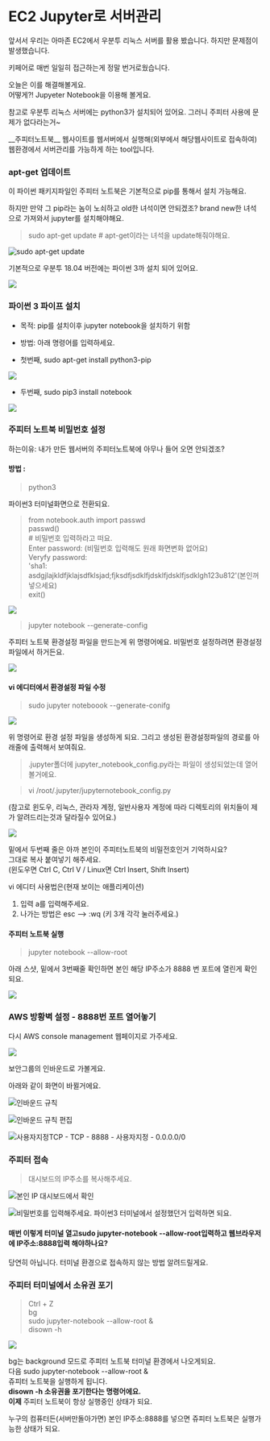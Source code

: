 # EC2 Jupyter로  서버관리

앞서서 우리는 아마존 EC2에서 우분투 리눅스 서버를 활용 봤습니다. 하지만 문제점이 발생했습니다.   
  
키페어로 매번 일일히 접근하는게 정말 번거로웠습니다.   
  
오늘은 이를 해결해볼게요.   
어떻게?! Jupyeter Notebook을 이용해 볼게요. 

참고로 우분투 리눅스 서버에는 python3가 설치되어 있어요. 그러니 주피터 사용에 문제가 없다라는거~  


\_\_주피터노트북\_\_  웹사이트를 웹서버에서 실행해\(외부에서 해당웹사이트로 접속하여\) 웹환경에서 서버관리를 가능하게 하는 tool입니다. 

### apt-get 업데이트 

이 파이썬 패키지파일인 주피터 노트북은 기본적으로 pip를 통해서 설치 가능해요.   
  
하지만 만약 그 pip라는 놈이 노쇠하고 old한 녀석이면 안되겠조? brand new한 녀석으로 가져와서 jupyter를 설치해야해요. 

> sudo apt-get update \# apt-get이라는 녀석을 update해줘야해요.

![sudo apt-get update ](../../../.gitbook/assets/image%20%2817%29.png)

 기본적으로 우분투 18.04 버전에는 파이썬 3까 설치 되어 있어요. 

![](../../../.gitbook/assets/image%20%2828%29.png)

###  파이썬 3 파이프 설치

* 목적: pip를 설치이후 jupyter notebook을 설치하기 위함 
* 방법: 아래 명령어를 입력하세요. 



* 첫번째, sudo apt-get install python3-pip 

![](../../../.gitbook/assets/image%20%2823%29.png)

* 두번째, sudo pip3 install notebook

![](../../../.gitbook/assets/image%20%288%29.png)

### 주피터 노트북 비밀번호 설정 

하는이유: 내가 만든 웹서버의 주피터노트북에 아무나 들어 오면 안되겠조?

#### 방법 :

> python3

파이썬3 터미널화면으로 전환되요. 

> from notebook.auth import passwd   
> passwd\(\)  
> \# 비밀번호 입력하라고 떠요.   
> Enter password:        \(비밀번호 입력해도 원래 화면변화 없어요\)     
> Veryfy password:   
> 'sha1: asdgjlajkldfjklajsdfklsjad;fjksdfjsdklfjdsklfjdsklfjsdklgh123u812'\(본인꺼 넣으세요\)  
> exit\(\)

![](../../../.gitbook/assets/image%20%2852%29.png)

> jupyter notebook --generate-config

주피터 노트북 환경설정 파일을 만드는게 위 명령어에요. 비밀번호 설정하려면 환경설정파일에서 하거든요. 

![](../../../.gitbook/assets/image%20%28170%29.png)

#### vi 에디터에서 환경설정 파일 수정 

> sudo jupyter noteboook --generate-conifg

![](../../../.gitbook/assets/image%20%28170%29.png)

위 명령어로 환경 설정 파일을 생성하게 되요. 그리고 생성된 환경설정파일의 경로를 아래줄에 출력해서 보여줘요. 

> .jupyter폴더에 jupyter\_notebook\_config.py라는 파일이 생성되었는데 열어 볼거에요.

> vi /root/.jupyter/jupyternotebook\_config.py

\(참고로 윈도우, 리눅스, 관라자 계정, 일반사용자 계정에 따라 디렉토리의 위치들이 제가 알려드리는것과 달라질수 있어요.\)

![](../../../.gitbook/assets/image%20%28126%29.png)

 밑에서 두번째 줄은 아까 본인이 주피터노트북의 비밀전호인거 기억하시요?   
그대로 복사 붙여넣기 해주세요.   
\(윈도우면 Ctrl C, Ctrl V / Linux면 Ctrl Insert, Shift Insert\)   
  
vi 에디터 사용법은\(현재 보이는 애플리케이션\)  
1. 입력  a를 입력해주세요.   
2. 나가는 방법은 esc --&gt; :wq \(키 3개 각각 눌러주세요.\)   


####  주피터 노트북 실행 

> jupyter notebook --allow-root

 아래 스샷, 밑에서 3번째줄 확인하면 본인 해당 IP주소가 8888 번 포트에 열린게 확인되요. 

![](../../../.gitbook/assets/image%20%28191%29.png)

###  AWS 방황벽 설정 - 8888번 포트 열어놓기 

 다시 AWS console management 웹페이지로 가주세요. 



![](../../../.gitbook/assets/image%20%28106%29.png)

보안그룹의 인바운드로 가볼게요. 

 아래와 같이 화면이 바뀔거에요. 

![&#xC778;&#xBC14;&#xC6B4;&#xB4DC; &#xADDC;&#xCE59;](../../../.gitbook/assets/image%20%2859%29.png)

![&#xC778;&#xBC14;&#xC6B4;&#xB4DC; &#xADDC;&#xCE59; &#xD3B8;&#xC9D1;](../../../.gitbook/assets/image%20%28144%29.png)

![&#xC0AC;&#xC6A9;&#xC790;&#xC9C0;&#xC815;TCP - TCP - 8888 - &#xC0AC;&#xC6A9;&#xC790;&#xC9C0;&#xC815; - 0.0.0.0/0](../../../.gitbook/assets/image%20%28196%29.png)

### 주피터 접속 

> 대시보드의 IP주소를 복사해주세요.

![&#xBCF8;&#xC778; IP &#xB300;&#xC2DC;&#xBCF4;&#xB4DC;&#xC5D0;&#xC11C; &#xD655;&#xC778; ](../../../.gitbook/assets/image%20%2881%29.png)

![&#xBE44;&#xBC00;&#xBC88;&#xD638;&#xB97C; &#xC785;&#xB825;&#xD574;&#xC8FC;&#xC138;&#xC694;. &#xD30C;&#xC774;&#xC36C;3 &#xD130;&#xBBF8;&#xB110;&#xC5D0;&#xC11C; &#xC124;&#xC815;&#xD588;&#xB358;&#xAC70; &#xC785;&#xB825;&#xD558;&#xBA74; &#xB418;&#xC694;. ](../../../.gitbook/assets/image%20%28194%29.png)

####  매번 이렇게 터미널 열고sudo jupyter-notebook --allow-root입력하고 웹브라우저에 IP주소:8888입력 해야하나요?

당연히 아닙니다. 터미널 환경으로 접속하지 않는 방법 알려드릴게요. 

### 주피터 터미널에서 소유권 포기 



> Ctrl + Z  
> bg  
> sudo jupyter-notebook --allow-root &   
> disown -h

![](../../../.gitbook/assets/image%20%2812%29.png)

bg는 background 모드로 주피터 노트북 터미널 환경에서 나오게되요.  
다음 sudo jupyter-notebook --allow-root &   
쥬피터 노트북을 실행하게 됩니다.   
**disown -h 소유권을 포기한다는 명령어에요.   
이제** 주피터 노트북이 항상 실행중인 상태가 되요. 

누구의 컴퓨터든\(서버만돌아가면\) 본인 IP주소:8888를 넣으면 쥬피터 노트북은 실행가능한 상태가 되요.  

